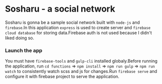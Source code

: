 # Sosharu - a social network
Sosharu is gonna be a sample social network built with `node-js` and `firebase`.In this application `express` is used to create server and `firebase cloud database` for storing data.Firebase auth is not used because I didn't liked doing so.
### Launch the app
You must have `firebase-tools` and `gulp-cli` installed globaly.Before running the application, run `cd functions` => `npm install` => `npm run gulp` => `npm run watch` to consistently watch scss and js for changes.Run `firebase serve` and configure it with firebase project to serve the application.
